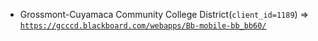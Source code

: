  - Grossmont-Cuyamaca Community College District(`client_id=1189`) => [`https://gcccd.blackboard.com/webapps/Bb-mobile-bb_bb60/`](https://gcccd.blackboard.com/webapps/Bb-mobile-bb_bb60/)
